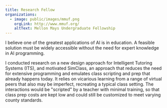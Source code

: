 ```yaml
---
title: Research Fellow
organizations:
  - image: public/images/mmuf.png
    orgLink: http://www.mmuf.org/
    altText: Mellon Mays Undergraduate Fellowship
---
```


<p>I believe one of the greatest applications of AI is in education. A feasible solution must be widely accessible without the need for expert knowledge in AI programming.
</p>

<p>I conducted research on a new design approach for Intelligent Tutoring Systems (ITS), and motivated SimClass, an approach that reduces the need for extensive programming and emulates class scripting and prep that already happens today. It relies on vicarious learning from a range of virtual peers that also may be imperfect, recreating a typical class setting. The interactions would be "scripted" by a teacher with minimal training, so that class prep costs are kept low and could still be customized to meet varying county standards. </p>
